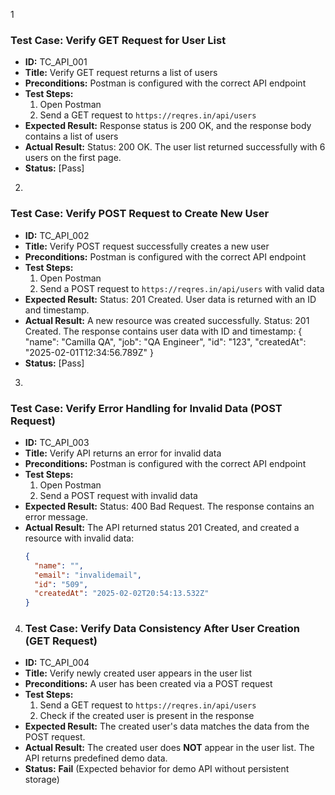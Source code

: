 1
### Test Case: Verify GET Request for User List
- **ID:** TC_API_001
- **Title:** Verify GET request returns a list of users
- **Preconditions:** Postman is configured with the correct API endpoint
- **Test Steps:**
  1. Open Postman
  2. Send a GET request to `https://reqres.in/api/users`
- **Expected Result:** Response status is 200 OK, and the response body contains a list of users
- **Actual Result:** Status: 200 OK. The user list returned successfully with 6 users on the first page.
- **Status:** [Pass]

2.
  ### Test Case: Verify POST Request to Create New User
- **ID:** TC_API_002
- **Title:** Verify POST request successfully creates a new user
- **Preconditions:** Postman is configured with the correct API endpoint
- **Test Steps:**
  1. Open Postman
  2. Send a POST request to `https://reqres.in/api/users` with valid data
- **Expected Result:** Status: 201 Created. User data is returned with an ID and timestamp.
- **Actual Result:** A new resource was created successfully. Status: 201 Created. The response contains user data with ID and timestamp:
{
  "name": "Camilla QA",
  "job": "QA Engineer",
  "id": "123",
  "createdAt": "2025-02-01T12:34:56.789Z"
}
- **Status:** [Pass]

3.
### Test Case: Verify Error Handling for Invalid Data (POST Request)
- **ID:** TC_API_003
- **Title:** Verify API returns an error for invalid data
- **Preconditions:** Postman is configured with the correct API endpoint
- **Test Steps:**
  1. Open Postman
  2. Send a POST request with invalid data
- **Expected Result:** Status: 400 Bad Request. The response contains an error message.
- **Actual Result:** The API returned status 201 Created, and created a resource with invalid data:
  ```json
  {
    "name": "",
    "email": "invalidemail",
    "id": "509",
    "createdAt": "2025-02-02T20:54:13.532Z"
  }

4. ### Test Case: Verify Data Consistency After User Creation (GET Request)
- **ID:** TC_API_004
- **Title:** Verify newly created user appears in the user list
- **Preconditions:** A user has been created via a POST request
- **Test Steps:**
  1. Send a GET request to `https://reqres.in/api/users`
  2. Check if the created user is present in the response
- **Expected Result:** The created user's data matches the data from the POST request.
- **Actual Result:** The created user does **NOT** appear in the user list. The API returns predefined demo data.
- **Status:** **Fail** (Expected behavior for demo API without persistent storage)
